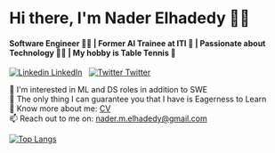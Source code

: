 # Hi there, I'm Nader Elhadedy 👋✨
#### Software Engineer :man_technologist: | Former AI Trainee at ITI :monocle_face: | Passionate about Technology :technologist: | My hobby is Table Tennis 🏓

[![Linkedin](https://img.icons8.com/color/30/000000/linkedin-circled--v1.png) LinkedIn](https://www.linkedin.com/in/nader-elhadedy-8b6329191/)
&nbsp;
[![Twitter](https://img.icons8.com/color/30/000000/twitter-circled--v1.png) Twitter](https://twitter.com/dedy_nader)

🔭 I'm interested in ML and DS roles in addition to SWE<br>
🌱 The only thing I can guarantee you that I have is Eagerness to Learn<br>
📄 Know more about me: [CV](https://drive.google.com/file/d/1Hzdw0IHHOeJEpSs9RqPvFQFPNIiByufA/view?usp=sharing)<br>
📫 Reach out to me on: nader.m.elhadedy@gmail.com<br>

<!--
**naderelhadedy/naderelhadedy** is a ✨ _special_ ✨ repository because its `README.md` (this file) appears on your GitHub profile.

Here are some ideas to get you started:

- 🔭 I’m currently working on ...
- 🌱 I’m currently learning ...
- 👯 I’m looking to collaborate on ...
- 🤔 I’m looking for help with ...
- 💬 Ask me about ...
- 📫 How to reach me: ...
- 😄 Pronouns: ...
- ⚡ Fun fact: ...
-->
[![Top Langs](https://github-readme-stats.vercel.app/api/top-langs/?username=naderelhadedy&layout=compact&show_icons=true&theme=vue&langs_count=10)](https://github.com/naderelhadedy/github-readme-stats)
